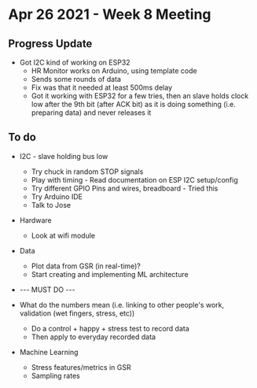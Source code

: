 # Apr 26 2021 - Week 8 Meeting

## Progress Update

* Got I2C kind of working on ESP32
  * HR Monitor works on Arduino, using template code
  * Sends some rounds of data
  * Fix was that it needed at least 500ms delay
  * Got it working with ESP32 for a few tries, then an slave holds clock low after the 9th bit (after ACK bit) as it is doing something (i.e. preparing data) and never releases it

## To do

* I2C - slave holding bus low
  * Try chuck in random STOP signals
  * Play with timing - Read documentation on ESP I2C setup/config
  * Try different GPIO Pins and wires, breadboard - Tried this
  * Try Arduino IDE
  * Talk to Jose
* Hardware
  * Look at wifi module
* Data
  * Plot data from GSR (in real-time)?
  * Start creating and implementing ML architecture

* --- MUST DO ---
* What do the numbers mean (i.e. linking to other people's work, validation (wet fingers, stress, etc))
  * Do a control + happy + stress test to record data
  * Then apply to everyday recorded data
* Machine Learning
  * Stress features/metrics in GSR
  * Sampling rates
